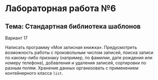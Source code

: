 Лабораторная работа №6
=====
Тема: Стандартная библиотека шаблонов
-----
Вариант 17  

Написать программу «Моя записная книжка». Предусмотреть возможность работы с произвольным
числом записей, поиска записи по какому-либо признаку (например, по фамилии, дате рождения или
номеру телефона), добавления и удаления записей, сортировки по разным полям.
Хранение данных организовать с применением контейнерного класса `list`.